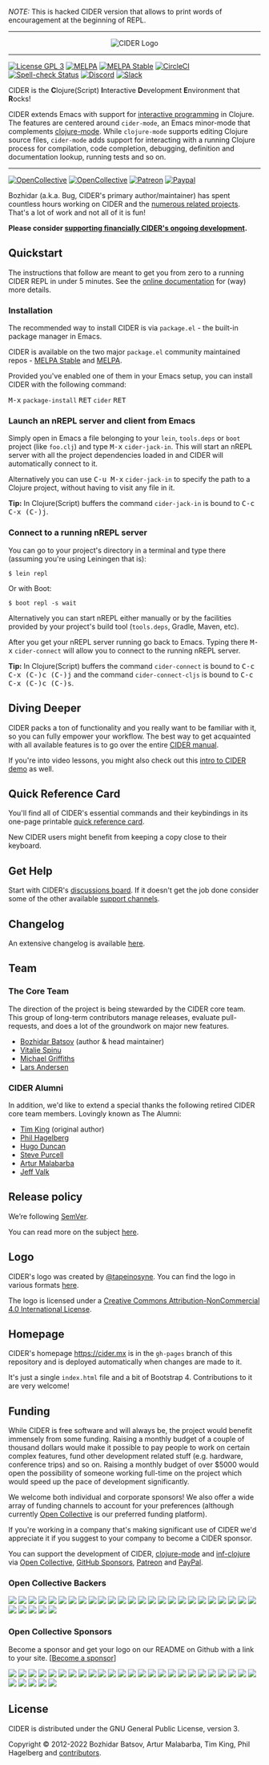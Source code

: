 *NOTE:* This is hacked CIDER version that allows to print words of encouragement at the beginning of REPL.

-----------

<p align="center">
  <img src="https://raw.github.com/clojure-emacs/cider/master/logo/cider-logo-w640.png" alt="CIDER Logo"/>
</p>

-----------
[![License GPL 3][badge-license]](http://www.gnu.org/licenses/gpl-3.0.txt)
[![MELPA](http://melpa.org/packages/cider-badge.svg)](http://melpa.org/#/cider)
[![MELPA Stable](http://stable.melpa.org/packages/cider-badge.svg)](http://stable.melpa.org/#/cider)
[![CircleCI](https://circleci.com/gh/clojure-emacs/cider.svg?style=svg)](https://circleci.com/gh/clojure-emacs/cider)
[![Spell-check Status](https://github.com/clojure-emacs/cider/actions/workflows/spell_checking.yml/badge.svg)](https://github.com/clojure-emacs/cider/actions/workflows/spell_checking.yml)
[![Discord](https://img.shields.io/badge/chat-on%20discord-7289da.svg?sanitize=true)](https://discord.com/invite/nFPpynQPME)
[![Slack](https://img.shields.io/badge/chat-%23cider-green.svg?style=flat)](http://clojurians.net)

CIDER is the **C**lojure(Script) **I**nteractive **D**evelopment **E**nvironment
that **R**ocks!

CIDER extends Emacs with support for [interactive
programming](https://docs.cider.mx/cider/usage/interactive_programming.html)
in Clojure. The features are centered around `cider-mode`, an Emacs
minor-mode that complements [clojure-mode][]. While `clojure-mode`
supports editing Clojure source files, `cider-mode` adds support for
interacting with a running Clojure process for compilation, code
completion, debugging, definition and documentation lookup, running
tests and so on.

----------
[![OpenCollective](https://opencollective.com/cider/backers/badge.svg)](#open-collective-backers)
[![OpenCollective](https://opencollective.com/cider/sponsors/badge.svg)](#open-collective-sponsors)
[![Patreon](https://img.shields.io/badge/patreon-donate-orange.svg)](https://www.patreon.com/bbatsov)
[![Paypal](https://www.paypalobjects.com/en_US/i/btn/btn_donate_SM.gif)](https://www.paypal.com/cgi-bin/webscr?cmd=_s-xclick&hosted_button_id=GRQKNBM6P8VRQ)

Bozhidar (a.k.a. Bug, CIDER's primary author/maintainer) has spent countless hours working on
CIDER and the [numerous related projects](https://metaredux.com/posts/2018/11/09/ciders-orchard-the-heart.html). That's a lot of work and not all of it is fun!

**Please consider [supporting financially CIDER's ongoing development](#funding).**

## Quickstart

The instructions that follow are meant to get you from zero to a running CIDER
REPL in under 5 minutes.  See the
[online documentation](https://docs.cider.mx) for (way) more
details.

### Installation

The recommended way to install CIDER is via `package.el` - the built-in package
manager in Emacs.

CIDER is available on the two major `package.el` community
maintained repos -
[MELPA Stable](http://stable.melpa.org)
and [MELPA](http://melpa.org).

Provided you've enabled one of them in your Emacs setup, you can
install CIDER with the following command:

<kbd>M-x</kbd> `package-install` <kbd>RET</kbd> `cider` <kbd>RET</kbd>

### Launch an nREPL server and client from Emacs

Simply open in Emacs a file belonging to your `lein`, `tools.deps` or `boot` project (like
`foo.clj`) and type <kbd>M-x</kbd> `cider-jack-in`. This will start an nREPL
server with all the project dependencies loaded in and CIDER will automatically
connect to it.

Alternatively you can use <kbd>C-u M-x</kbd> `cider-jack-in` to specify the path to
a Clojure project, without having to visit any file in it.

**Tip:** In Clojure(Script) buffers the command `cider-jack-in` is bound to
<kbd>C-c C-x (C-)j</kbd>.

### Connect to a running nREPL server

You can go to your project's directory in a terminal and type there
(assuming you're using Leiningen that is):

```
$ lein repl
```

Or with Boot:

```
$ boot repl -s wait
```

Alternatively you can start nREPL either manually or by the facilities provided
by your project's build tool (`tools.deps`, Gradle, Maven, etc).

After you get your nREPL server running go back to Emacs.  Typing there <kbd>M-x</kbd>
`cider-connect` will allow you to connect to the running nREPL server.

**Tip:** In Clojure(Script) buffers the command `cider-connect` is bound to
<kbd>C-c C-x (C-)c (C-)j</kbd> and the command `cider-connect-cljs` is bound to
<kbd>C-c C-x (C-)c (C-)s</kbd>.

## Diving Deeper

CIDER packs a ton of functionality and you really want to be familiar with it,
so you can fully empower your workflow. The best way to get acquainted with all
available features is to go over the entire
[CIDER manual](https://docs.cider.mx/).

If you're into video lessons, you might also check out
this [intro to CIDER demo](https://www.youtube.com/watch?v=aYA4AAjLfT0) as well.

## Quick Reference Card

You'll find all of CIDER's essential commands and their keybindings in its
one-page printable [quick reference card](https://github.com/clojure-emacs/cider/blob/master/refcard/cider-refcard.pdf).

New CIDER users might benefit from keeping a copy close to their keyboard.

## Get Help

Start with CIDER's [discussions board](https://github.com/clojure-emacs/cider/discussions). If it doesn't get the job done consider some of the other available
[support channels](https://docs.cider.mx/cider/about/support.html).

## Changelog

An extensive changelog is available [here](CHANGELOG.md).

## Team

### The Core Team

The direction of the project is being stewarded by the CIDER core team. This
group of long-term contributors manage releases, evaluate pull-requests, and
does a lot of the groundwork on major new features.

* [Bozhidar Batsov](https://github.com/bbatsov) (author & head maintainer)
* [Vitalie Spinu](https://github.com/vspinu)
* [Michael Griffiths](https://github.com/cichli)
* [Lars Andersen](https://github.com/expez)

### CIDER Alumni

In addition, we'd like to extend a special thanks the following retired CIDER
core team members. Lovingly known as The Alumni:

* [Tim King](https://github.com/kingtim) (original author)
* [Phil Hagelberg](https://github.com/technomancy)
* [Hugo Duncan](https://github.com/hugoduncan)
* [Steve Purcell](https://github.com/purcell)
* [Artur Malabarba](https://github.com/malabarba)
* [Jeff Valk](https://github.com/jeffvalk)

## Release policy

We’re following [SemVer](http://semver.org/).

You can read more on the subject [here](https://docs.cider.mx/cider/about/release_policy.html).

## Logo

CIDER's logo was created by [@tapeinosyne](https://github.com/tapeinosyne). You can find
the logo in various formats
[here](https://github.com/clojure-emacs/cider/tree/master/logo).

The logo is licensed under a
[Creative Commons Attribution-NonCommercial 4.0 International License](http://creativecommons.org/licenses/by-nc/4.0/deed.en_GB).

## Homepage

CIDER's homepage <https://cider.mx> is in the `gh-pages` branch of this repository and is deployed
automatically when changes are made to it.

It's just a single `index.html` file and a bit of Bootstrap 4. Contributions to it are very welcome!

## Funding

While CIDER is free software and will always be, the project would benefit immensely from some funding.
Raising a monthly budget of a couple of thousand dollars would make it possible to pay people to work on
certain complex features, fund other development related stuff (e.g. hardware, conference trips) and so on.
Raising a monthly budget of over $5000 would open the possibility of someone working full-time on the project
which would speed up the pace of development significantly.

We welcome both individual and corporate sponsors! We also offer a wide array of funding channels to account
for your preferences (although currently [Open Collective](https://opencollective.com/cider) is our preferred funding platform).

If you're working in a company that's making significant use of CIDER we'd appreciate it if you suggest to your company
to become a CIDER sponsor.

You can support the development of CIDER, [clojure-mode][] and [inf-clojure][] via
[Open Collective](https://opencollective.com/cider),
[GitHub Sponsors](https://github.com/sponsors/bbatsov),
[Patreon](https://www.patreon.com/bbatsov) and
[PayPal](https://www.paypal.me/bbatsov).

### Open Collective Backers

<a href="https://opencollective.com/cider/backer/0/website" target="_blank"><img src="https://opencollective.com/cider/backer/0/avatar.svg"></a>
<a href="https://opencollective.com/cider/backer/1/website" target="_blank"><img src="https://opencollective.com/cider/backer/1/avatar.svg"></a>
<a href="https://opencollective.com/cider/backer/2/website" target="_blank"><img src="https://opencollective.com/cider/backer/2/avatar.svg"></a>
<a href="https://opencollective.com/cider/backer/3/website" target="_blank"><img src="https://opencollective.com/cider/backer/3/avatar.svg"></a>
<a href="https://opencollective.com/cider/backer/4/website" target="_blank"><img src="https://opencollective.com/cider/backer/4/avatar.svg"></a>
<a href="https://opencollective.com/cider/backer/5/website" target="_blank"><img src="https://opencollective.com/cider/backer/5/avatar.svg"></a>
<a href="https://opencollective.com/cider/backer/6/website" target="_blank"><img src="https://opencollective.com/cider/backer/6/avatar.svg"></a>
<a href="https://opencollective.com/cider/backer/7/website" target="_blank"><img src="https://opencollective.com/cider/backer/7/avatar.svg"></a>
<a href="https://opencollective.com/cider/backer/8/website" target="_blank"><img src="https://opencollective.com/cider/backer/8/avatar.svg"></a>
<a href="https://opencollective.com/cider/backer/9/website" target="_blank"><img src="https://opencollective.com/cider/backer/9/avatar.svg"></a>
<a href="https://opencollective.com/cider/backer/10/website" target="_blank"><img src="https://opencollective.com/cider/backer/10/avatar.svg"></a>
<a href="https://opencollective.com/cider/backer/11/website" target="_blank"><img src="https://opencollective.com/cider/backer/11/avatar.svg"></a>
<a href="https://opencollective.com/cider/backer/12/website" target="_blank"><img src="https://opencollective.com/cider/backer/12/avatar.svg"></a>
<a href="https://opencollective.com/cider/backer/13/website" target="_blank"><img src="https://opencollective.com/cider/backer/13/avatar.svg"></a>
<a href="https://opencollective.com/cider/backer/14/website" target="_blank"><img src="https://opencollective.com/cider/backer/14/avatar.svg"></a>
<a href="https://opencollective.com/cider/backer/15/website" target="_blank"><img src="https://opencollective.com/cider/backer/15/avatar.svg"></a>
<a href="https://opencollective.com/cider/backer/16/website" target="_blank"><img src="https://opencollective.com/cider/backer/16/avatar.svg"></a>
<a href="https://opencollective.com/cider/backer/17/website" target="_blank"><img src="https://opencollective.com/cider/backer/17/avatar.svg"></a>
<a href="https://opencollective.com/cider/backer/18/website" target="_blank"><img src="https://opencollective.com/cider/backer/18/avatar.svg"></a>
<a href="https://opencollective.com/cider/backer/19/website" target="_blank"><img src="https://opencollective.com/cider/backer/19/avatar.svg"></a>
<a href="https://opencollective.com/cider/backer/20/website" target="_blank"><img src="https://opencollective.com/cider/backer/20/avatar.svg"></a>
<a href="https://opencollective.com/cider/backer/21/website" target="_blank"><img src="https://opencollective.com/cider/backer/21/avatar.svg"></a>
<a href="https://opencollective.com/cider/backer/22/website" target="_blank"><img src="https://opencollective.com/cider/backer/22/avatar.svg"></a>
<a href="https://opencollective.com/cider/backer/23/website" target="_blank"><img src="https://opencollective.com/cider/backer/23/avatar.svg"></a>
<a href="https://opencollective.com/cider/backer/24/website" target="_blank"><img src="https://opencollective.com/cider/backer/24/avatar.svg"></a>
<a href="https://opencollective.com/cider/backer/25/website" target="_blank"><img src="https://opencollective.com/cider/backer/25/avatar.svg"></a>
<a href="https://opencollective.com/cider/backer/26/website" target="_blank"><img src="https://opencollective.com/cider/backer/26/avatar.svg"></a>
<a href="https://opencollective.com/cider/backer/27/website" target="_blank"><img src="https://opencollective.com/cider/backer/27/avatar.svg"></a>
<a href="https://opencollective.com/cider/backer/28/website" target="_blank"><img src="https://opencollective.com/cider/backer/28/avatar.svg"></a>
<a href="https://opencollective.com/cider/backer/29/website" target="_blank"><img src="https://opencollective.com/cider/backer/29/avatar.svg"></a>

### Open Collective Sponsors

Become a sponsor and get your logo on our README on Github with a link to your
site. [[Become a sponsor](https://opencollective.com/cider#sponsor)]

<a href="https://opencollective.com/cider/sponsor/0/website" target="_blank"><img src="https://opencollective.com/cider/sponsor/0/avatar.svg"></a>
<a href="https://opencollective.com/cider/sponsor/1/website" target="_blank"><img src="https://opencollective.com/cider/sponsor/1/avatar.svg"></a>
<a href="https://opencollective.com/cider/sponsor/2/website" target="_blank"><img src="https://opencollective.com/cider/sponsor/2/avatar.svg"></a>
<a href="https://opencollective.com/cider/sponsor/3/website" target="_blank"><img src="https://opencollective.com/cider/sponsor/3/avatar.svg"></a>
<a href="https://opencollective.com/cider/sponsor/4/website" target="_blank"><img src="https://opencollective.com/cider/sponsor/4/avatar.svg"></a>
<a href="https://opencollective.com/cider/sponsor/5/website" target="_blank"><img src="https://opencollective.com/cider/sponsor/5/avatar.svg"></a>
<a href="https://opencollective.com/cider/sponsor/6/website" target="_blank"><img src="https://opencollective.com/cider/sponsor/6/avatar.svg"></a>
<a href="https://opencollective.com/cider/sponsor/7/website" target="_blank"><img src="https://opencollective.com/cider/sponsor/7/avatar.svg"></a>
<a href="https://opencollective.com/cider/sponsor/8/website" target="_blank"><img src="https://opencollective.com/cider/sponsor/8/avatar.svg"></a>
<a href="https://opencollective.com/cider/sponsor/9/website" target="_blank"><img src="https://opencollective.com/cider/sponsor/9/avatar.svg"></a>
<a href="https://opencollective.com/cider/sponsor/10/website" target="_blank"><img src="https://opencollective.com/cider/sponsor/10/avatar.svg"></a>
<a href="https://opencollective.com/cider/sponsor/11/website" target="_blank"><img src="https://opencollective.com/cider/sponsor/11/avatar.svg"></a>
<a href="https://opencollective.com/cider/sponsor/12/website" target="_blank"><img src="https://opencollective.com/cider/sponsor/12/avatar.svg"></a>
<a href="https://opencollective.com/cider/sponsor/13/website" target="_blank"><img src="https://opencollective.com/cider/sponsor/13/avatar.svg"></a>
<a href="https://opencollective.com/cider/sponsor/14/website" target="_blank"><img src="https://opencollective.com/cider/sponsor/14/avatar.svg"></a>
<a href="https://opencollective.com/cider/sponsor/15/website" target="_blank"><img src="https://opencollective.com/cider/sponsor/15/avatar.svg"></a>
<a href="https://opencollective.com/cider/sponsor/16/website" target="_blank"><img src="https://opencollective.com/cider/sponsor/16/avatar.svg"></a>
<a href="https://opencollective.com/cider/sponsor/17/website" target="_blank"><img src="https://opencollective.com/cider/sponsor/17/avatar.svg"></a>
<a href="https://opencollective.com/cider/sponsor/18/website" target="_blank"><img src="https://opencollective.com/cider/sponsor/18/avatar.svg"></a>
<a href="https://opencollective.com/cider/sponsor/19/website" target="_blank"><img src="https://opencollective.com/cider/sponsor/19/avatar.svg"></a>
<a href="https://opencollective.com/cider/sponsor/20/website" target="_blank"><img src="https://opencollective.com/cider/sponsor/20/avatar.svg"></a>
<a href="https://opencollective.com/cider/sponsor/21/website" target="_blank"><img src="https://opencollective.com/cider/sponsor/21/avatar.svg"></a>
<a href="https://opencollective.com/cider/sponsor/22/website" target="_blank"><img src="https://opencollective.com/cider/sponsor/22/avatar.svg"></a>
<a href="https://opencollective.com/cider/sponsor/23/website" target="_blank"><img src="https://opencollective.com/cider/sponsor/23/avatar.svg"></a>
<a href="https://opencollective.com/cider/sponsor/24/website" target="_blank"><img src="https://opencollective.com/cider/sponsor/24/avatar.svg"></a>
<a href="https://opencollective.com/cider/sponsor/25/website" target="_blank"><img src="https://opencollective.com/cider/sponsor/25/avatar.svg"></a>
<a href="https://opencollective.com/cider/sponsor/26/website" target="_blank"><img src="https://opencollective.com/cider/sponsor/26/avatar.svg"></a>
<a href="https://opencollective.com/cider/sponsor/27/website" target="_blank"><img src="https://opencollective.com/cider/sponsor/27/avatar.svg"></a>
<a href="https://opencollective.com/cider/sponsor/28/website" target="_blank"><img src="https://opencollective.com/cider/sponsor/28/avatar.svg"></a>
<a href="https://opencollective.com/cider/sponsor/29/website" target="_blank"><img src="https://opencollective.com/cider/sponsor/29/avatar.svg"></a>

## License

CIDER is distributed under the GNU General Public License, version 3.

Copyright © 2012-2022 Bozhidar Batsov, Artur Malabarba, Tim King, Phil Hagelberg and
[contributors](https://github.com/clojure-emacs/cider/contributors).

[badge-license]: https://img.shields.io/badge/license-GPL_3-green.svg
[nREPL]:https://github.com/nrepl/nrepl
[Sly]: https://github.com/joaotavora/sly
[Geiser]: https://github.com/jaor/geiser
[clojure-mode]: https://github.com/clojure-emacs/clojure-mode
[inf-clojure]: https://github.com/clojure-emacs/inf-clojure
